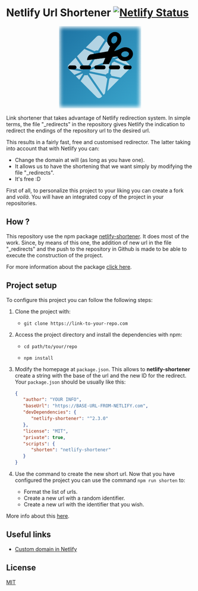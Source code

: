 # Netlify Url Shortener [![Netlify Status](https://api.netlify.com/api/v1/badges/f999394f-00ce-4a76-b76e-552435915443/deploy-status)](https://app.netlify.com/sites/small-url/deploys)

<p align="center">
  <img src="./assets/netlify-url-shortener.png" alt="Logo" />
</p>

Link shortener that takes advantage of Netlify redirection system. In simple terms, the file
"\_redirects" in the repository gives Netlify the indication to redirect the endings of the
repository url to the desired url.

This results in a fairly fast, free and customised redirector. The latter taking into account that
with Netlify you can:

-  Change the domain at will (as long as you have one).
-  It allows us to have the shortening that we want simply by modifying the file "\_redirects".
-  It's free :D

First of all, to personalize this project to your liking you can create a fork and _voilà_. You will
have an integrated copy of the project in your repositories.

## **How ?**

This repository use the npm package [netlify-shortener](https://rubn.xyz/ztWYE). It does most of the
work. Since, by means of this one, the addition of new url in the file "\_redirects" and the push to
the repository in Github is made to be able to execute the construction of the project.

For more information about the package [click here](https://rubn.xyz/ztWYE).

## **Project setup**

To configure this project you can follow the following steps:

1. Clone the project with:

   -  `git clone https://link-to-your-repo.com`

2. Access the project directory and install the dependencies with npm:

   -  `cd path/to/your/repo`

   -  `npm install`

3. Modify the homepage at `package.json`. This allows to **netlify-shortener** create a string with
   the base of the url and the new ID for the redirect. Your `package.json` should be usually like
   this:

   ```json
   {
      "author": "YOUR INFO",
      "baseUrl": "https://BASE-URL-FROM-NETLIFY.com",
      "devDependencies": {
         "netlify-shortener": "^2.3.0"
      },
      "license": "MIT",
      "private": true,
      "scripts": {
         "shorten": "netlify-shortener"
      }
   }
   ```

4. Use the command to create the new short url. Now that you have configured the project you can use
   the command `npm run shorten` to:

   -  Format the list of urls.
   -  Create a new url with a random identifier.
   -  Create a new url with the identifier that you wish.

More info about this [here](https://rubn.xyz/Dd6xr).

## **Useful links**

-  [Custom domain in Netlify](https://rubn.xyz/oXYWP)

## **License**

[MIT](LICENSE)
